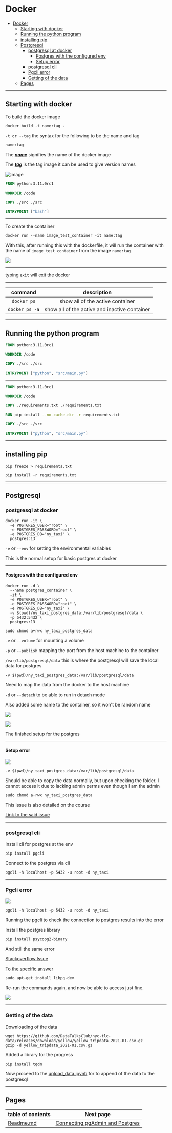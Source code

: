 # Docker

- [Docker](#docker)
  - [Starting with docker](#starting-with-docker)
  - [Running the python program](#running-the-python-program)
  - [installing pip](#installing-pip)
  - [Postgresql](#postgresql)
    - [postgresql at docker](#postgresql-at-docker)
      - [Postgres with the configured env](#postgres-with-the-configured-env)
      - [Setup error](#setup-error)
    - [postgresql cli](#postgresql-cli)
    - [Pgcli error](#pgcli-error)
    - [Getting of the data](#getting-of-the-data)
  - [Pages](#pages)


----

## Starting with docker

To build the docker image

```shell
docker build -t name:tag .
```

`-t or --tag` the syntax for the following to be the name and tag

`name:tag`

The <u>_**name**_</u> signifies the name of the docker image

The <u>**_tag_**</u> is the tag image it can be used to give version names

![image](https://i.imgur.com/i0RNJ5j.png)

```dockerfile
FROM python:3.11.0rc1

WORKDIR /code

COPY ./src ./src

ENTRYPOINT ["bash"]
```

----

To create the container

```shell
docker run --name image_test_container -it name:tag
```

With this, after running this with the dockerfile, it will run the container with the name of `image_test_container`
from the image `name:tag`

![](https://i.imgur.com/XVc68zC.png)

---

typing `exit` will exit the docker

---

|    command     |                  description                  |
|:--------------:|:---------------------------------------------:|
|  `docker ps`   |       show all of the active container        |
| `docker ps -a` | show all of the active and inactive container |

---

## Running the python program

```dockerfile
FROM python:3.11.0rc1

WORKDIR /code

COPY ./src ./src

ENTRYPOINT ["python", "src/main.py"]
```

----

```dockerfile
FROM python:3.11.0rc1

WORKDIR /code

COPY ./requirements.txt ./requirements.txt

RUN pip install --no-cache-dir -r requirements.txt

COPY ./src ./src

ENTRYPOINT ["python", "src/main.py"]
```

---

## installing pip

```shell
pip freeze > requirements.txt
```

```shell
pip install -r requirements.txt
```

-----

## Postgresql

### postgresql at docker

```shell
docker run -it \
  -e POSTGRES_USER="root" \
  -e POSTGRES_PASSWORD="root" \ 
  -e POSTGRES_DB="ny_taxi" \
  postgres:13
```

`-e` or `--env` for setting the environmental variables

This is the normal setup for basic postgres at docker

----

#### Postgres with the configured env

```shell
docker run -d \
  --name postgres_container \
  -it \
  -e POSTGRES_USER="root" \
  -e POSTGRES_PASSWORD="root" \
  -e POSTGRES_DB="ny_taxi" \
  -v $(pwd)/ny_taxi_postgres_data:/var/lib/postgresql/data \
  -p 5432:5432 \
  postgres:13

sudo chmod a+rwx ny_taxi_postgres_data
```

`-v` or `--volume` for mounting a volume

`-p` or `--publish` mapping the port from the host machine to the container

`/var/lib/postgresql/data` this is where the postgresql will save the local data for postgres

`-v $(pwd)/ny_taxi_postgres_data:/var/lib/postgresql/data`

Need to map the data from the docker to the host machine

`-d` or `--detach` to be able to run in detach mode

Also added some name to the container, so it won't be random name

![](https://i.imgur.com/4rmyjKg.png)

![](https://i.imgur.com/uS1m3gZ.png)

The finished setup for the postgres

-----

#### Setup error

![](https://i.imgur.com/fsazoaY.png)

`-v $(pwd)/ny_taxi_postgres_data:/var/lib/postgresql/data`

Should be able to copy the data normally, but upon checking the folder. I cannot access it due to lacking admin perms
even though I am the admin

```shell
sudo chmod a+rwx ny_taxi_postgres_data
```

This issue is also detailed on the course

[Link to the said issue](https://github.com/DataTalksClub/data-engineering-zoomcamp/tree/main/week_1_basics_n_setup/2_docker_sql#linux-and-macos)

---

### postgresql cli

Install cli for postgres at the env

```shell
pip install pgcli
```

Connect to the postgres via cli

```shell
pgcli -h localhost -p 5432 -u root -d ny_taxi
```

---

### Pgcli error

![](https://i.imgur.com/oqk57Fo.png)

```shell
pgcli -h localhost -p 5432 -u root -d ny_taxi
```

Running the pgcli to check the connection to postgres results into the error

Install the postgres library

```shell
pip install psycopg2-binary
```

And still the same error

[Stackoverflow Issue](https://stackoverflow.com/a/64565388/14859274)

[To the specific answer](https://stackoverflow.com/a/64565388/14859274)

```shell
sudo apt-get install libpq-dev
```

Re-run the commands again, and now be able to access just fine.

![](https://i.imgur.com/ba0VLgG.png)

---

### Getting of the data

Downloading of the data

```shell
wget https://github.com/DataTalksClub/nyc-tlc-data/releases/download/yellow/yellow_tripdata_2021-01.csv.gz
gzip -d yellow_tripdata_2021-01.csv.gz
```

Added a library for the progress

```shell
pip install tqdm
```

Now proceed to the [upload_data.ipynb](files/week1/upload_data.ipynb) for to append of the data to the
postgresql


---

## Pages

| table of contents      | Next page                                                                   |
|------------------------|-----------------------------------------------------------------------------|
| [Readme.md](README.md) | [Connecting pgAdmin and Postgres](1_2_3_Connecting_pgAdmin_and_Postgres.md) |